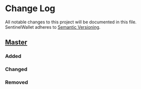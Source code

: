 # Change Log
All notable changes to this project will be documented in this file.
SentinelWallet adheres to [Semantic Versioning](http://semver.org/).

## [Master](https://github.com/lika-vorobeva/SentinelWallet)
### Added

### Changed

### Removed

